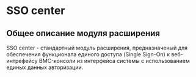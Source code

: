 # SSO center

## Общее описание модуля расширения

SSO center - стандартный модуль расширения, предназначеный для обеспечения функционала единого доступа (Single Sign-On) к веб-интрефейсу BMC-консоли из интерфейса системы с использованием единых данных авторизации.  

